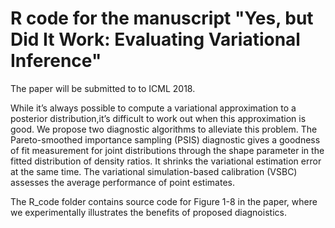 # R code for the manuscript "Yes, but Did It Work: Evaluating Variational Inference"
The paper  will be submitted to to ICML 2018.

While it’s always possible to compute a variational approximation to a posterior distribution,it’s difficult to work out when this approximation is good. We propose two diagnostic algorithms to alleviate this problem. The Pareto-smoothed importance sampling (PSIS) diagnostic gives a goodness of fit measurement for joint distributions through the shape parameter in the fitted distribution of density ratios. It shrinks the variational estimation error at the same time. The variational simulation-based calibration (VSBC) assesses the average performance of point estimates.

The R_code folder contains source code for Figure 1-8 in the paper, where we experimentally illustrates the benefits of proposed diagnoistics. 
